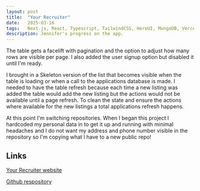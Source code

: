 ```yaml
---
layout: post
title:  "Your Recruiter"
date:   2025-03-16
tags:   Next.js, React, Typescript, TailwindCSS, HeroUI, MongoDB, Vercel, OpenAI
description: Jennifer's progress on the app.
---
```


The table gets a facelift with pagination and the option to adjust how many rows are visible per page. I also added the user signup option but disabled it until I'm ready. 

I brought in a Skeleton version of the list that becomes visible when the table is loading or when a call to the applications database is made. I needed to have the table refresh because each time a new listing was added the table would add the new listing but the actions would not be available until a page refresh. To clean the state and ensure the actions where available for the new listings a total applications refresh happens. 

At this point I'm switching repositories. When I began this project I hardcoded my personal data in to get it up and running with minimal headaches and I do not want my address and phone number visible in the repository so I'm copying what I have to a new public repo!

<h2>Links</h2>

<a href="https://your-recruiter.vercel.app">Your Recruiter website</a>

<a href="https://github.com/JennHaggerty/your-recruiter">Github respository</a>